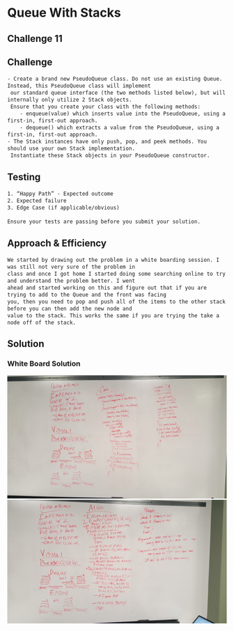 
# Queue With Stacks
## Challenge 11

## Challenge
    
    - Create a brand new PseudoQueue class. Do not use an existing Queue. Instead, this PseudoQueue class will implement
     our standard queue interface (the two methods listed below), but will internally only utilize 2 Stack objects. 
     Ensure that you create your class with the following methods:
        - enqueue(value) which inserts value into the PseudoQueue, using a first-in, first-out approach.
        - dequeue() which extracts a value from the PseudoQueue, using a first-in, first-out approach.
    - The Stack instances have only push, pop, and peek methods. You should use your own Stack implementation. 
     Instantiate these Stack objects in your PseudoQueue constructor.
    
## Testing

    1. “Happy Path” - Expected outcome
    2. Expected failure
    3. Edge Case (if applicable/obvious)

    Ensure your tests are passing before you submit your solution.


## Approach & Efficiency
    
    We started by drawing out the problem in a white boarding session. I was still not very sure of the problem in
    class and once I got home I started doing some searching online to try and understand the problem better. I went
    ahead and started working on this and figure out that if you are trying to add to the Queue and the front was facing 
    you, then you need to pop and push all of the items to the other stack before you can then add the new node and 
    value to the stack. This works the same if you are trying the take a node off of the stack. 

## Solution
### White Board Solution
![image](../assets/queuesWithStacks.jpg)
![image](../assets/queuesWithStacks2.jpg)


 

